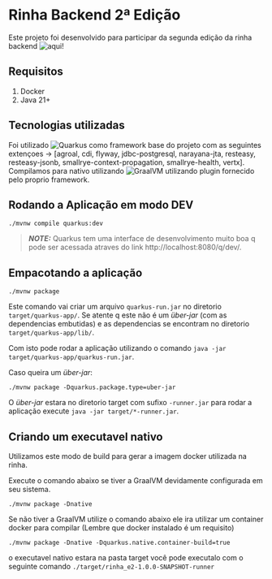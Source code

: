 # Rinha Backend 2ª Edição

Este projeto foi desenvolvido para participar da segunda edição da rinha backend ![aqui](https://github.com/zanfranceschi/rinha-de-backend-2024-q1)!

## Requisitos
1. Docker
2. Java 21+

## Tecnologias utilizadas

Foi utilizado ![Quarkus](https://quarkus.io/) como framework base do projeto com as seguintes extençoes -> [agroal, cdi, flyway, jdbc-postgresql, narayana-jta, resteasy, resteasy-jsonb, smallrye-context-propagation, smallrye-health, vertx].
Compilamos para nativo utilizando ![GraalVM](https://www.graalvm.org/) utilizando plugin fornecido pelo proprio framework.

## Rodando a Aplicação em modo DEV

```shell script
./mvnw compile quarkus:dev
```

> **_NOTE:_**  Quarkus tem uma interface de desenvolvimento muito boa q pode ser acessada atraves do link http://localhost:8080/q/dev/.

## Empacotando a aplicação

```shell script
./mvnw package
```
Este comando vai criar um arquivo  `quarkus-run.jar` no diretorio `target/quarkus-app/`.
Se atente q este não é um _über-jar_ (com as dependencias embutidas) e as dependencias se encontram no diretorio `target/quarkus-app/lib/`.

Com isto pode rodar a aplicação utilizando o comando `java -jar target/quarkus-app/quarkus-run.jar`.

Caso queira um _über-jar_:
```shell script
./mvnw package -Dquarkus.package.type=uber-jar
```

O _über-jar_ estara no diretorio target com sufixo `-runner.jar` para rodar a aplicação execute `java -jar target/*-runner.jar`.

## Criando um executavel nativo

Utilizamos este modo de build para gerar a imagem docker utilizada na rinha. 

Execute o comando abaixo se tiver a GraalVM devidamente configurada em seu sistema.
```shell script
./mvnw package -Dnative
```

Se não tiver a GraalVM utilize o comando abaixo ele ira utilizar um container docker para compilar (Lembre que docker instalado é um requisito)
```shell script
./mvnw package -Dnative -Dquarkus.native.container-build=true
```

o executavel nativo estara na pasta target você pode executalo com o seguinte comando `./target/rinha_e2-1.0.0-SNAPSHOT-runner`

